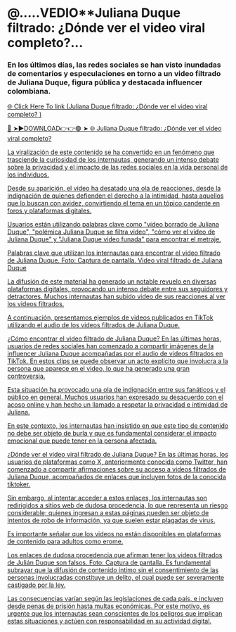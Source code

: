 # @.....VEDIO**Juliana Duque filtrado: ¿Dónde ver el video viral completo?...

### En los últimos días, las redes sociales se han visto inundadas de comentarios y especulaciones en torno a un video filtrado de Juliana Duque, figura pública y destacada influencer colombiana.

<a href="https://tovzir.cfd/dfgdrger"> 🌐 Click Here To link (Juliana Duque filtrado: ¿Dónde ver el video viral completo? )

🔴 ➤►DOWNLOAD👉👉🟢 ➤  <a href="https://tovzir.cfd/dfgdrger"> 🌐 Juliana Duque filtrado: ¿Dónde ver el video viral completo? 


 La viralización de este contenido se ha convertido en un fenómeno que trasciende la curiosidad de los internautas, generando un intenso debate sobre la privacidad y el impacto de las redes sociales en la vida personal de los individuos.

Desde su aparición, el video ha desatado una ola de reacciones, desde la indignación de quienes defienden el derecho a la intimidad, hasta aquellos que lo buscan con avidez, convirtiendo el tema en un tópico candente en foros y plataformas digitales.

Usuarios están utilizando palabras clave como "video borrado de Juliana Duque", "polémica Juliana Duque se filtra video", "cómo ver el video de Juliana Duque" y "Juliana Duque video funada" para encontrar el metraje.

Palabras clave que utilizan los internautas para encontrar el video filtrado de Juliana Duque. Foto: Captura de pantalla. Video viral filtrado de Juliana Duque

La difusión de este material ha generado un notable revuelo en diversas plataformas digitales, provocando un intenso debate entre sus seguidores y detractores. Muchos internautas han subido video de sus reacciones al ver los videos filtrados.

A continuación, presentamos ejemplos de videos publicados en TikTok utilizando el audio de los videos filtrados de Juliana Duque.

¿Cómo encontrar el video filtrado de Juliana Duque? En las últimas horas, usuarios de redes sociales han comenzado a compartir imágenes de la influencer Juliana Duque acompañadas por el audio de videos filtrados en TikTok. En estos clips se puede observar un acto explícito que involucra a la persona que aparece en el video, lo que ha generado una gran controversia.

Esta situación ha provocado una ola de indignación entre sus fanáticos y el público en general. Muchos usuarios han expresado su desacuerdo con el acoso online y han hecho un llamado a respetar la privacidad e intimidad de Juliana.

En este contexto, los internautas han insistido en que este tipo de contenido no debe ser objeto de burla y que es fundamental considerar el impacto emocional que puede tener en la persona afectada.

¿Dónde ver el video viral filtrado de Juliana Duque? En las últimas horas, los usuarios de plataformas como X, anteriormente conocida como Twitter, han comenzado a compartir afirmaciones sobre su acceso a videos filtrados de Juliana Duque, acompañados de enlaces que incluyen fotos de la conocida tiktoker.

Sin embargo, al intentar acceder a estos enlaces, los internautas son redirigidos a sitios web de dudosa procedencia, lo que representa un riesgo considerable; quienes ingresan a estas páginas pueden ser objeto de intentos de robo de información, ya que suelen estar plagadas de virus.

Es importante señalar que los videos no están disponibles en plataformas de contenido para adultos como erome.

Los enlaces de dudosa procedencia que afirman tener los videos filtrados de Julián Duque son falsos. Foto: Captura de pantalla. Es fundamental subrayar que la difusión de contenido íntimo sin el consentimiento de las personas involucradas constituye un delito, el cual puede ser severamente castigado por la ley.

Las consecuencias varían según las legislaciones de cada país, e incluyen desde penas de prisión hasta multas económicas. Por este motivo, es urgente que los internautas sean conscientes de los peligros que implican estas situaciones y actúen con responsabilidad en su actividad digital.


